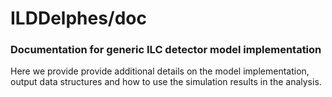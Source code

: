 # ILDDelphes/doc
### Documentation for generic ILC detector model implementation

Here we provide provide additional details on the model implementation,
output data structures and how to use the simulation results in 
the analysis.

